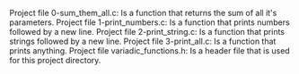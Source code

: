 Project file 0-sum_them_all.c: Is a function that returns the sum of all it's parameters.
Project file 1-print_numbers.c: Is a function that prints numbers followed by a new line.
Project file 2-print_string.c: Is a function that prints strings followed by a new line.
Project file 3-print_all.c: Is a function that prints anything.
Project file variadic_functions.h: Is a header file that is used for this project directory.
